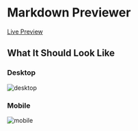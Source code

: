 # Markdown Previewer

[Live Preview](https://sskubyshkin.github.io/markdown-previewer/src)

## What It Should Look Like

### Desktop
![desktop](https://user-images.githubusercontent.com/87899775/209420951-0d8d3466-d015-4d14-9cc8-4ece34e35754.png)

### Mobile
![mobile](https://user-images.githubusercontent.com/87899775/209421245-a8e760a2-3de5-4897-98ac-513eeb0db7ce.png)
